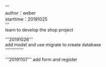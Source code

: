 '''  
author：weber    
starttime：20191025    
'''  
learn to develop the shop project  

'''20191026'''  
add model and use migrate to create database  
''''''''''''''  
  
    
      
'''20191107'''
add form and register   